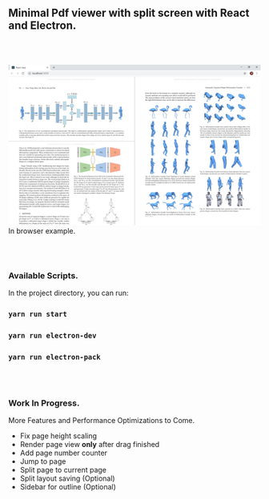## Minimal Pdf viewer with split screen with React and Electron. 
<br>
<br>

![Example](example.png)
In browser example.

<br>
<br>

### Available Scripts.
In the project directory, you can run:

### `yarn run start`
### `yarn run electron-dev`
### `yarn run electron-pack`

<br>
<br>

### Work In Progress.
More Features and Performance Optimizations to Come.<br>

* Fix page height scaling
* Render page view **only** after drag finished
* Add page number counter
* Jump to page
* Split page to current page 
* Split layout saving (Optional)
* Sidebar for outline (Optional)

